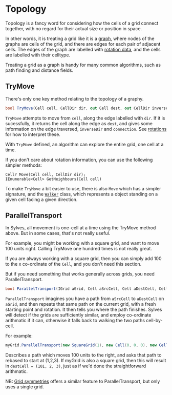 # Topology

Topology is a fancy word for considering how the cells of a grid connect together, with no regard for their actual size or position in space.

In other words, it is treating a grid like it is a [graph](https://en.wikipedia.org/wiki/Graph_(abstract_data_type)), 
where nodes of the graphs are cells of the grid, and there are edges for each pair of adjacent cells. 
The edges of the graph are labelled with [rotation data](rotation.md), and the cells are labelled with their celltype.

Treating a grid as a graph is handy for many common algorithms, such as path finding and distance fields.

## TryMove

There's only one key method relating to the topology of a graphy.

```csharp
bool TryMove(Cell cell, CellDir dir, out Cell dest, out CellDir inverseDir, out Connection connection);
```

`TryMove` attempts to move from `cell`, along the edge labelled with `dir`. If it is sucessfully, it returns the cell along the edge as `dest`,
and gives some information on the edge traversed, `inverseDir` and `connection`. See [rotations](rotation.md) for how to interpret these.

With `TryMove` defined, an algorithm can explore the entire grid, one cell at a time.

If you don't care about rotation information, you can use the following simpler methods:

```
Cell? Move(Cell cell, CellDir dir);
IEnumerable<Cell> GetNeighbours(Cell cell)
```

To make `TryMove` a bit easier to use, there is also `Move` which has a simpler signature, and the [`Walker`](xref:Sylves.Walker) class, which represents a object standing on a given cell facing a given direction.


## ParallelTransport

In Sylves, all movement is one-cell at a time using the TryMove method above. But in some cases, that's not really useful.

For example, you might be working with a square grid, and want to move 100 units right. Calling TryMove one hundred times is not really great.

If you are always working with a square grid, then you can simply add 100 to the x co-ordinate of the `Cell`, and you don't need this section.

But if you need something that works generally across grids, you need ParallelTransport.

```csharp
bool ParallelTransport(IGrid aGrid, Cell aSrcCell, Cell aDestCell, Cell srcCell, CellRotation startRotation, out Cell destCell, out CellRotation destRotation);
```

`ParallelTransport` imagines you have a path from `aSrcCell` to `aDestCell` on `aGrid`, and then repeats that same path on the current grid, with a fresh starting point and rotation. It then tells you where the path finishes. Sylves will detect if the grids are sufficiently similar, and employ co-ordinate arithmatic if it can, otherwise it falls back to walking the two paths cell-by-cell.

For example:

```csharp
myGrid.ParallelTransport(new SquareGrid(1), new Cell(0, 0, 0), new Cell(100, 0, 0), new Cell(1, 2, 3), CubeRotation.Identity, out var destCell, out var destRotation)
```

Describes a path which moves 100 units to the right, and asks that path to rebased to start at (1,2,3). If myGrid is also a square grid, then this will result in `destCell = (101, 2, 3)`, just as if we'd done the straightforward arithmatic.



NB: [Grid symmetries](grid_symmetry.md) offers a similar feature to ParallelTransport, but only uses a single grid.